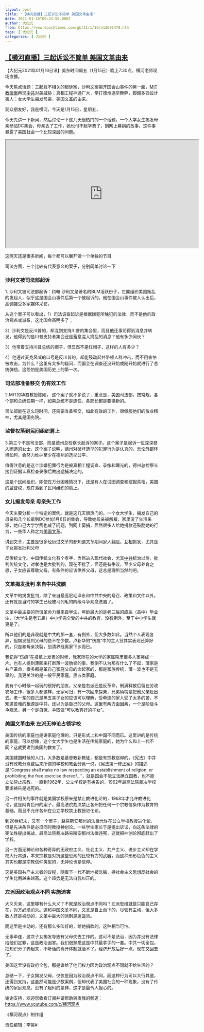 ```yaml
---
layout: post
title: "【横河直播】三起诉讼不简单 美国文革由来"
date: 2021-01-16T00:24:55.000Z
author: 大纪元
from: https://www.epochtimes.com/gb/21/1/16/n12691478.htm
tags: [ 大纪元 ]
categories: [ 大纪元 ]
---
```

<!--1610756695000-->
[【横河直播】三起诉讼不简单 美国文革由来](https://www.epochtimes.com/gb/21/1/16/n12691478.htm)
------

<div>
<p>【大纪元2021年01月16日讯】美东时间周五（1月15日）晚上7:30点，横河老师现场直播。</p><p>今天焦点话题：三起互不相关的起诉案，沙利文案揭开国会山事件的另一面，<a href="https://www.epochtimes.com/gb/tag/mit%E6%95%99%E6%8E%88%E6%A1%88.html">MIT教授案</a>再现<a href="https://www.epochtimes.com/gb/tag/%E4%B8%AD%E5%85%B1.html">中共</a>对美威胁；真相工程神通广大，拳打德州选举舞弊，脚踢多西设计害人；女大学生揭发母亲，<a href="https://www.epochtimes.com/gb/tag/%E7%BE%8E%E5%9B%BD%E6%96%87%E9%9D%A9.html">美国文革</a>的由来。</p><p>观众朋友好，我是横河，今天是1月15日，星期五，</p><p>今天先讲一下新闻，然后讨论一下这几天很热门的一个话题，一个大学女生揭发母亲参加DC集会，母亲丢了工作，她也付不起学费了，到网上募捐的故事。这件事暴露了美国社会一个比较深层的问题。</p><div class="video_fit_container">        <iframe width="635" height="356" class="video_frame" src="https://www.youtube.com/embed/acvcvajz0HQ?wmode=transparent&#038;wmode=opaque" allowfullscreen></iframe></div><p>这两天还是很多新闻，每个都可以展开做一个单独的节目</p><p><span style="font-weight: 400;">司法方面，三个比较有代表意义的案子，分别简单讨论一下</span></p><h3>沙利文被司法部起诉</h3><p><span style="font-weight: 400;">1. 沙利文被司法部起诉</span><span style="font-weight: 400;">：约翰‧沙利文是著名的BLM活跃份子，左翼组织美国叛乱的发起人，似乎这是国会山事件后第一个被起诉的。他在国会山事件被人认出后，高调接受多家媒体采访。</span></p><p><span style="font-weight: 400;">从这个案子可以看出，1）司法调查起诉是根据嫌犯所触犯的法律，而不是他的政治观点或派系，这比国会高明多了；</span></p><p><span style="font-weight: 400;">2）沙利文是反川普的，却混到支持川普的集会里，而且他还事前得到消息并转发，他得到的是川普支持者集会还是蓄意混入捣乱的消息？他有多少同伙？</span></p><p><span style="font-weight: 400;">3）他带着支持川普总统的帽子，但显然不是红帽子，这样的人有多少？</span></p><p><span style="font-weight: 400;">4）他通过麦克风喊的口号是反川普的，却能鼓动起并带领人群冲击，而不用害怕被攻击，为什么？这里有太多的疑问，而国会在调查还没开始或刚开始就进行了总统弹劾，这恐怕是美国历史上的第一次。</span></p><h3>司法部准备移交 仍有效工作</h3><p><span style="font-weight: 400;">2.MIT的华裔教授陈刚，</span><span style="font-weight: 400;"> 这个案子就不多说了，重点是，美国司法部，按常规，各个部和总统任期一样，如果总统不是连任，各部长都是要换新的。</span></p><p><span style="font-weight: 400;">司法部能在这么短时间，还需要准备移交，如此有效的工作，很佩服他们的敬业精神，尤其是国务院。</span></p><h3>监督权落到民间组织肩上</h3><p><span style="font-weight: 400;">3.第三个不是司法部，而是德州总检察长起诉的案子。这个案子是起诉一位深深卷入贿选的女士，这个案子说明，德州对破坏选举的犯罪行为是认真的，无论外部环境如何，会努力维护至少在德州的选举公平。</span></p><p><span style="font-weight: 400;">值得注意的是这个涉嫌犯罪行为是被真相工程调查、录像和曝光的，德州总检察长接到证据认真检查录像后做出逮捕决定的。</span></p><p><span style="font-weight: 400;">这是个民间组织，即使在万分困难情况下，还是有人在试图调查和挖掘真相，美国的监督权，现在落到了民间组织的肩上。</span></p><h3>女儿揭发母亲 母亲失工作</h3><p>今天主要分析一个特定的案例。就是这几天很热门的，一个女大学生，揭发自己的母亲和几个长辈到DC参加1月6日的集会，导致她母亲被解雇，家里没了生活来源，她自己大学学费也成了问题，到网上募捐，居然很多人给她捐款还鼓励她的行为，一些华人称之为<a href="https://www.epochtimes.com/gb/tag/%E7%BE%8E%E5%9B%BD%E6%96%87%E9%9D%A9.html">美国文革</a>。</p><p><span style="font-weight: 400;">讲到文革，主要是很多经历过文革的都知道文革期间家人翻脸，互相揭发，尤其是子女揭发批判父母</span></p><p><span style="font-weight: 400;">反传统文化。中国传统文化有个孝字，当然进入现代社会，尤其<a href="https://www.epochtimes.com/gb/tag/%E4%B8%AD%E5%85%B1.html">中共</a>统治以后，批判传统文化，对孝也是大批判的，现在不批了，但还是有争议。至少父母养育之恩，子女应该尊敬父母，有条件的应该供养父母，这总是理所当然的吧。</span></p><h3>文革揭发批判 来自中共洗脑</h3><p><span style="font-weight: 400;">文革中的揭发批判，除了来自最高层毛泽东和中共中央的号召、政策和文件以外，还有就是当时的学生已经被马列毛的阶级斗争观念洗脑了。</span></p><p><span style="font-weight: 400;">文革中最主要的所谓革命力量来自学生，年龄最大的是老三届的应届（高中）毕业生，（大学生是老五届）中小学完全受的中共的教育，没有例外，至于中小学生就更是了。</span></p><p><span style="font-weight: 400;">所以他们的是非观就是中共的那一套，有例外，但大多数如此。当然个人表现各异，但揭发批判父母的绝不在少数。卢新华的“伤痕”中的主人翁其实表现还算好的，只是和母亲决裂，划清界线离家下乡而已。</span></p><p><span style="font-weight: 400;">我记得“伤痕”在报纸上发表的时候，我家所在的大学的家属院里很多人家哭成一片。也有人提到薄熙来打断薄一波肋骨的事，我倒不认为那有什么了不起，薄家是共产革命，很多都是革自己家庭父母的命起家的，那是家族传统，薄一波也不是无辜的。我更关注的是一般平民家庭，黑五类家庭。</span></p><p><span style="font-weight: 400;">我有个小时候一起玩的很好的朋友，父亲是右派还是反革命，刑满释放后留在劳改农场工作，很多人都这样，无家可归，有一次回来探亲，兄弟俩楞是把他父亲赶出去。老一辈的自己是黑五类子女的应该可以理解，受牵连的家人受了太多的苦，不知道苦难的根源是中共，还以为是自己的父母。这里有两方面因素，一个是阶级斗争观念，另一个是自保，争取做“可以教育好的子女”。</span></p><h3>美国文革由来 左派无神论占领学校</h3><p><span style="font-weight: 400;">美国传统的家庭也是讲家庭伦理的，只是形式上和中国不同而已。这里讲的是传统的家庭。可以想像，这个女大学生也是生活在传统家庭的，她为什么和上一代不同？这就要讲到美国的教育了。</span></p><p><span style="font-weight: 400;">美国建国时候的人口，大多数是基督教新教徒，都是有宗教信仰的，《宪法》中并没有政教分离或后来所谓的学校和教会分离一说，《宪法第一修正案》的描述是“Congress shall make no law respecting an establishment of religion, or prohibiting the free exercise thereof&#8230;”，就是国会不能立法确立国教，也不能立法禁止宗教。一直到1962年，公立学校是有祷告的。1962年最高法院裁决学校要求祷告是违宪的。</span></p><p><span style="font-weight: 400;">另一件相关的事件就是美国学校原来是禁止教进化论的，1968年才允许教进化论，这是阿肯色州的案子，最高法院裁决禁止各州把任何一个宗教信条作为教育的基础，而且不允许各州在公立学校禁止教授进化论。</span></p><p><span style="font-weight: 400;">到20世纪末，又有一个案子，路易斯安那州的法律允许在公立学校教授进化论，但是先决条件是必须同时教授神创论。一些学生家长于是提出诉讼，向这条法律的宪法性提出挑战。最高法院裁决路易斯安那州法律违宪，这就把神创论彻底赶出了学校。</span></p><p><span style="font-weight: 400;">另一方面无神论和各种奇异的无政府主义、社会主义、共产主义、进步主义却在学校大行其道，本来宗教是对抗这些思潮的比较有力的武器，而这种形形色色的主义其实也都是宗教信仰类型的，无神论也是信仰。</span></p><p><span style="font-weight: 400;">这是美国共产主义者的议程，随着下一代不断地被洗脑，持社会主义思想反社会的学生比例越来越高。这个趋势是无法自我纠正的。</span></p><h3>左派因政治观点不同 实施迫害</h3><p><span style="font-weight: 400;">大义灭亲，这里哪有什么大义？不就是政治观点不同吗？左派思维就是只能自己存在，对方必须消灭。这和中国文革不同，文革是自上而下的，尽管有主动，但大多数人还是被动的，文革中最大的派别是逍遥派。</span></p><p><span style="font-weight: 400;">而这里是主动的，还有那么多叫好的，给她捐款的，这种相当可怕。</span></p><p><span style="font-weight: 400;">无辜牵连，这次子女揭发导致有父母失去工作的。这可不是法治，因为并没有法律给他们定罪，这是政治迫害。我们很熟悉这是中共最拿手的一套。中共一切全包，把知识分子养起来，不听话的离开体制就活不了。经济开放后好一点，现在又回去了。</span></p><p><span style="font-weight: 400;">美国这里没有政府全包，那是谁给了他们权力因为政治观点不同就不给生活的？</span></p><p><span style="font-weight: 400;">总结一下，子女揭发父母，仅仅是因为政治观点不同，而这种行为可以大行其道，还得到支持，这虽然可能是少数案例，但却代表了美国社会的一种现象，没有了传统的家庭观念，没有了起码的是非，这才是最令人担心的。</span></p><p>谢谢支持，欢迎您收看订阅并请帮助转发我的频道：<a href="https://www.youtube.com/c/横河观点">https://www.youtube.com/c/横河观点</a></p><p>《横河观点》制作组</p><p>责任编辑：李昊#</p>
</div>
